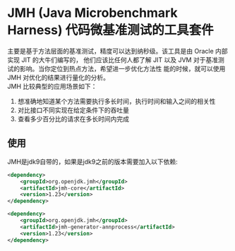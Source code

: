 # JMH (Java Microbenchmark Harness) 代码微基准测试的工具套件

主要是基于方法层面的基准测试，精度可以达到纳秒级。该工具是由 Oracle 内部实现 JIT 的大牛们编写的，
他们应该比任何人都了解 JIT 以及 JVM 对于基准测试的影响。当你定位到热点方法，希望进一步优化方法性
能的时候，就可以使用 JMH 对优化的结果进行量化的分析。  
JMH 比较典型的应用场景如下：
1. 想准确地知道某个方法需要执行多长时间，执行时间和输入之间的相关性 
2. 对比接口不同实现在给定条件下的吞吐量
3. 查看多少百分比的请求在多长时间内完成

## 使用
JMH是jdk9自带的，如果是jdk9之前的版本需要加入以下依赖:
```xml
<dependency>
    <groupId>org.openjdk.jmh</groupId>
    <artifactId>jmh-core</artifactId>
    <version>1.23</version>
</dependency>

<dependency>
    <groupId>org.openjdk.jmh</groupId>
    <artifactId>jmh-generator-annprocess</artifactId>
    <version>1.23</version>
</dependency>
```


